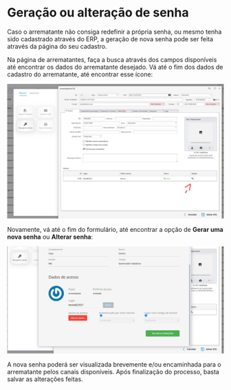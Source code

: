 # Geração ou alteração de senha

Caso o arrematante não consiga redefinir a própria senha, ou mesmo tenha sido cadastrado através do ERP, a geração de nova senha pode ser feita através da página do seu cadastro.

Na página de arrematantes, faça a busca através dos campos disponíveis até encontrar os dados do arrematante desejado. Vá até o fim dos dados de cadastro do arrematante, até encontrar esse ícone:

![imagem](./assets/lupa.jpg)

Novamente, vá até o fim do formulário, até encontrar a opção de **Gerar uma nova senha** ou **Alterar senha**:

![imagem](./assets/alterar-senha.png)

A nova senha poderá ser visualizada brevemente e/ou encaminhada para o arrematante pelos canais disponíveis. Após finalização do processo, basta salvar as alterações feitas.
